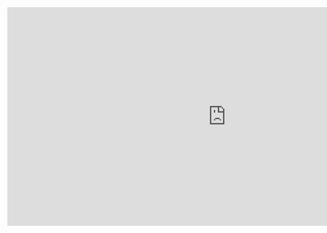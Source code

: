 <iframe width="1000" height="500" src="https://www.youtube.com/embed/Ib8UBwu3yGA?si=tR0wwQOa_iqsh_u6" title="YouTube video player" frameborder="0" allow="accelerometer; autoplay; clipboard-write; encrypted-media; gyroscope; picture-in-picture; web-share" referrerpolicy="strict-origin-when-cross-origin" allowfullscreen></iframe>
